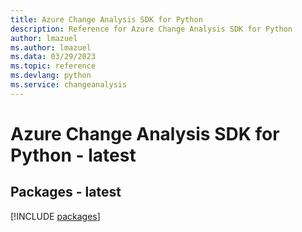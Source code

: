 ```yaml
---
title: Azure Change Analysis SDK for Python
description: Reference for Azure Change Analysis SDK for Python
author: lmazuel
ms.author: lmazuel
ms.data: 03/29/2023
ms.topic: reference
ms.devlang: python
ms.service: changeanalysis
---
```

# Azure Change Analysis SDK for Python - latest
## Packages - latest
[!INCLUDE [packages](change-analysis-index.md)]